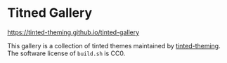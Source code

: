 # Titned Gallery 

https://tinted-theming.github.io/tinted-gallery

This gallery is a collection of tinted themes maintained by
[tinted-theming](https://github.com/tinted-theming). The software
license of `build.sh` is CC0.
